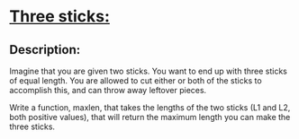 # [Three sticks:](https://www.codewars.com/kata/57c1f22d8fbb9fd88700009b)

## Description:

Imagine that you are given two sticks. You want to end up with three sticks of equal length. You are allowed to cut either or both of the sticks to accomplish this, and can throw away leftover pieces.

Write a function, maxlen, that takes the lengths of the two sticks (L1 and L2, both positive values), that will return the maximum length you can make the three sticks.
